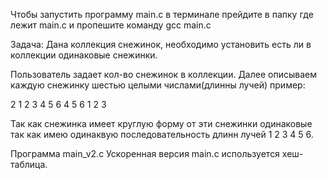 Чтобы запустить программу main.c в терминале прейдите в папку где лежит main.c
и пропешите команду gcc main.c

Задача:
	 Дана коллекция снежинок, необходимо установить есть ли в коллекции одинаковые снежинки.

Пользователь задает кол-во снежинок в коллекции.
Далее описываем каждую снежинку шестью целыми числами(длинны лучей) пример:

2
1 2 3 4 5 6
4 5 6 1 2 3

Так как снежинка имеет круглую форму от эти снежинки одинаковые так как имею одинаквую последовательность длинн лучей
1 2 3 4 5 6.

Программа main_v2.c
	Ускоренная версия main.c используется хеш-таблица.
